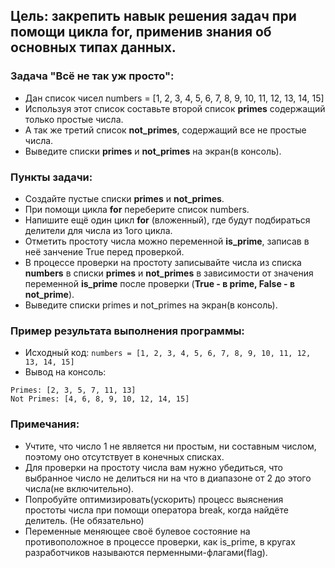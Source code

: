 ## Цель: закрепить навык решения задач при помощи цикла for, применив знания об основных типах данных.

### Задача "Всё не так уж просто":
- Дан список чисел numbers = [1, 2, 3, 4, 5, 6, 7, 8, 9, 10, 11, 12, 13, 14, 15]
- Используя этот список составьте второй список **primes** содержащий только простые числа.
- А так же третий список **not_primes**, содержащий все не простые числа.
- Выведите списки **primes** и **not_primes** на экран(в консоль).
### Пункты задачи:
- Создайте пустые списки **primes** и **not_primes**.
- При помощи цикла **for** переберите список numbers.
- Напишите ещё один цикл **for** (вложенный), где будут подбираться делители для числа из 1ого цикла.
- Отметить простоту числа можно переменной **is_prime**, записав в неё занчение True перед проверкой.
- В процессе проверки на простоту записывайте числа из списка **numbers** в списки **primes** и **not_primes** в зависимости от значения переменной **is_prime** после проверки (**True - в prime, False - в not_prime**).
- Выведите списки primes и not_primes на экран(в консоль).

### Пример результата выполнения программы:
- Исходный код:
 `numbers = [1, 2, 3, 4, 5, 6, 7, 8, 9, 10, 11, 12, 13, 14, 15]`
- Вывод на консоль:
```
Primes: [2, 3, 5, 7, 11, 13]
Not Primes: [4, 6, 8, 9, 10, 12, 14, 15]
```
### Примечания:
- Учтите, что число 1 не является ни простым, ни составным числом, поэтому оно отсутствует в конечных списках.
- Для проверки на простоту числа вам нужно убедиться, что выбранное число не делиться ни на что в диапазоне от 2 до этого числа(не включительно).
- Попробуйте оптимизировать(ускорить) процесс выяснения простоты числа при помощи оператора break, когда найдёте делитель. (Не обязательно)
- Переменные меняющее своё булевое состояние на противоположное в процессе проверки, как is_prime, в кругах разработчиков называются перменными-флагами(flag).